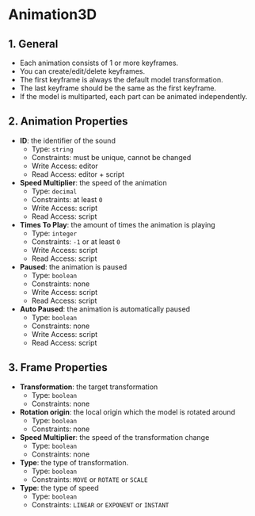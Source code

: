 # Animation3D

## 1. General

- Each animation consists of 1 or more keyframes.
- You can create/edit/delete keyframes.
- The first keyframe is always the default model transformation.
- The last keyframe should be the same as the first keyframe.
- If the model is multiparted, each part can be animated independently.

## 2. Animation Properties

- **ID**: the identifier of the sound
  - Type: `string`
  - Constraints: must be unique, cannot be changed
  - Write Access: editor
  - Read Access: editor + script
- **Speed Multiplier**: the speed of the animation
  - Type: `decimal`
  - Constraints: at least `0`
  - Write Access: script
  - Read Access: script
- **Times To Play**: the amount of times the animation is playing
  - Type: `integer`
  - Constraints: `-1` or at least `0`
  - Write Access: script
  - Read Access: script
- **Paused**: the animation is paused
  - Type: `boolean`
  - Constraints: none
  - Write Access: script
  - Read Access: script
- **Auto Paused**: the animation is automatically paused
  - Type: `boolean`
  - Constraints: none
  - Write Access: script
  - Read Access: script

## 3. Frame Properties

- **Transformation**: the target transformation
  - Type: `boolean`
  - Constraints: none
- **Rotation origin**: the local origin which the model is rotated around
  - Type: `boolean`
  - Constraints: none
- **Speed Multiplier**: the speed of the transformation change
  - Type: `boolean`
  - Constraints: none
- **Type**: the type of transformation.
  - Type: `boolean`
  - Constraints: `MOVE` or `ROTATE` or `SCALE`
- **Type**: the type of speed
  - Type: `boolean`
  - Constraints: `LINEAR` or `EXPONENT` or `INSTANT`